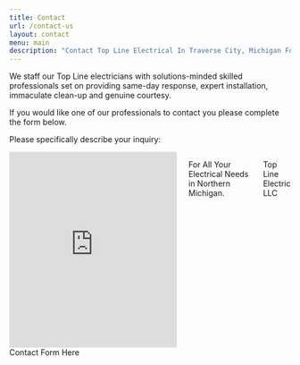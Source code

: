 ```yaml
---
title: Contact
url: /contact-us
layout: contact
menu: main
description: "Contact Top Line Electrical In Traverse City, Michigan For All Of Your Electrical Needs"
---
```


<section class="row">

We staff our Top Line electricians with solutions-minded skilled professionals set on providing same-day response, expert installation, immaculate clean-up and genuine courtesy.

If you would like one of our professionals to contact you please complete the form below.

Please specifically describe your inquiry:
</section>

<section class="row">
<div class="six columns">
<iframe src="https://www.google.com/maps/embed?pb=!1m14!1m8!1m3!1d22702.240117898924!2d-85.677788!3d44.662846!3m2!1i1024!2i768!4f13.1!3m3!1m2!1s0x0%3A0xd65aaee8caee91e7!2sTop%20Line%20Electric!5e0!3m2!1sen!2sus!4v1605869174270!5m2!1sen!2sus" width="500" height="350" frameborder="0" style="border:0;" allowfullscreen="" aria-hidden="false" tabindex="0"></iframe>



For All Your Electrical Needs in Northern Michigan.

Top Line Electric LLC

</div>
<div class="six columns">
Contact Form Here
</div>
</section>